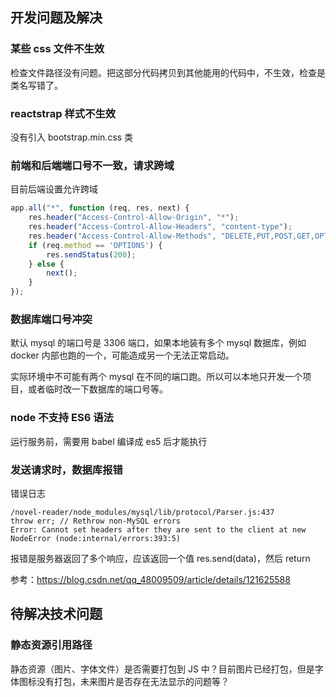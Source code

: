 ## 开发问题及解决

### 某些 css 文件不生效

检查文件路径没有问题。把这部分代码拷贝到其他能用的代码中，不生效，检查是类名写错了。

### reactstrap 样式不生效

没有引入 bootstrap.min.css 类

### 前端和后端端口号不一致，请求跨域

目前后端设置允许跨域

~~~js
app.all("*", function (req, res, next) {
	res.header("Access-Control-Allow-Origin", "*");
	res.header("Access-Control-Allow-Headers", "content-type");
	res.header("Access-Control-Allow-Methods", "DELETE,PUT,POST,GET,OPTIONS");
	if (req.method == 'OPTIONS') {
		res.sendStatus(200);
	} else {
		next();
	}
});
~~~

### 数据库端口号冲突

默认 mysql 的端口号是 3306 端口，如果本地装有多个 mysql 数据库，例如 docker 内部也跑的一个，可能造成另一个无法正常启动。

实际环境中不可能有两个 mysql 在不同的端口跑。所以可以本地只开发一个项目，或者临时改一下数据库的端口号等。

### node 不支持 ES6 语法

运行服务前，需要用 babel 编译成 es5 后才能执行

### 发送请求时，数据库报错

错误日志
```
/novel-reader/node_modules/mysql/lib/protocol/Parser.js:437
throw err; // Rethrow non-MySQL errors
Error: Cannot set headers after they are sent to the client at new NodeError (node:internal/errors:393:5)
```
报错是服务器返回了多个响应，应该返回一个值 res.send(data)，然后 return

参考：https://blog.csdn.net/qq_48009509/article/details/121625588


## 待解决技术问题

### 静态资源引用路径

静态资源（图片、字体文件）是否需要打包到 JS 中？目前图片已经打包，但是字体图标没有打包，未来图片是否存在无法显示的问题等？

